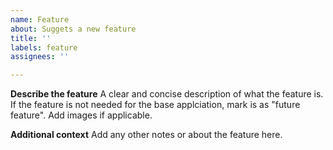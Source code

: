 ```yaml
---
name: Feature
about: Suggets a new feature
title: ''
labels: feature
assignees: ''

---
```


**Describe the feature**
A clear and concise description of what the feature is. If the feature is not needed for the base applciation, mark is as "future feature". Add images if applicable.

**Additional context**
Add any other notes or about the feature here.

